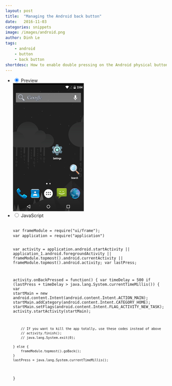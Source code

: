 ```yaml
---
layout: post
title:  "Managing the Android back button"
date:   2016-11-03
categories: snippets
image: /images/android.png
author: Dinh Le
tags: 
    - android
    - button
    - back button
shortdesc: How to enable double pressing on the Android physical button to dismiss and kill the app
---
```

<ul class="tabs clearfix">
<li>
    <input type="radio" name="tabs" id="tab1" checked />
    <label for="tab1">Preview</label>
    <div id="tab-content1" class="tab-content">
        <img src="/images/android.png">
    </div>
</li>    
<li>
    <input type="radio" name="tabs" id="tab2" />
    <label for="tab2">JavaScript</label>
    <div id="tab-content2" class="tab-content">
      <p>
      <pre class="language-html">
        <code>
var frameModule = require(&#x22;ui/frame&#x22;);
var application = require(&#x22;application&#x22;)

var activity = application.android.startActivity ||
        application_1.android.foregroundActivity ||
        frameModule.topmost().android.currentActivity ||
        frameModule.topmost().android.activity;
var lastPress;

activity.onBackPressed = function() {
    var timeDelay = 500
    if (lastPress + timeDelay &#x3E; java.lang.System.currentTimeMillis()) {
        var startMain = new android.content.Intent(android.content.Intent.ACTION_MAIN);
        startMain.addCategory(android.content.Intent.CATEGORY_HOME);
        startMain.setFlags(android.content.Intent.FLAG_ACTIVITY_NEW_TASK);
        activity.startActivity(startMain);

        // If you want to kill the app totally, use these codes instead of above
        // activity.finish();
        // java.lang.System.exit(0);

    } else {
        frameModule.topmost().goBack();
    }
    lastPress = java.lang.System.currentTimeMillis();
}
</code></pre>
   </p>
</div>
</li>
</ul>
